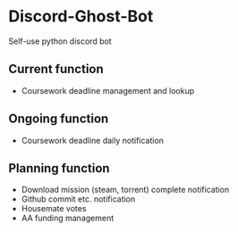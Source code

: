 # Discord-Ghost-Bot

Self-use python discord bot

## Current function

- Coursework deadline management and lookup

## Ongoing function

- Coursework deadline daily notification

## Planning function

- Download mission (steam, torrent) complete notification
- Github commit etc. notification
- Housemate votes
- AA funding management
